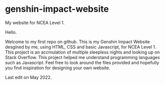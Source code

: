 # genshin-impact-website
My website for NCEA Level 1.

Hello. 

Welcome to my first repo on github. 
This is my Genshin Impact Website desgined by me, using HTML, CSS and basic Javascript, for NCEA Level 1.
This project is an accmulation of multiple sleepless nights and looking up on Stack Overflow.
This project helped me understand programming languages such as Javascript. 
Feel free to look around the files provided and hopefully you find inspiration for designing your own website.

Last edit on May 2022.
